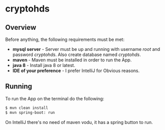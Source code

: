 # cryptohds

## Overview

Before anything, the following requirements must be met:
* **mysql server** - Server must be up and running with username *root* and password *cryptohds*. Also create database named *cryptohds*.
* **maven** - Maven must be installed in order to run the App.
* **java 8** - Install java 8 or latest.
* **IDE of your preference** - I prefer IntelliJ for Obvious reasons.

## Running

To run the App on the terminal do the following:
```sh
$ mvn clean install 
$ mvn spring-boot: run
```

On IntelliJ there's no need of maven vodu, it has a spring button to run.
